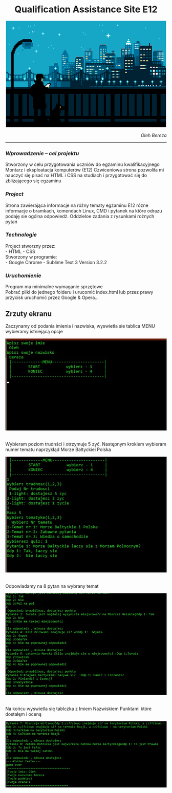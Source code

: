 <h1 align="center">
  <b>Qualification Assistance Site E12</b>
</h1>

<p align="center">
  <img src="https://github.com/OlehBereza/QualificationAssistanceSiteE12/blob/main/images/banner.jpg?raw=true" />
</p>

<i>
<p align="right">
  Oleh Bereza
</p>
</i>

<hr>
<h3>
  <i>
  Wprowadzenie – cel projektu
  </i>
</h3>
Stworzony w celu przygotowania uczniów do egzaminu kwalifikacyjnego Montarz i eksploatacja komputerów (E12)
Czwiceniowa strona pozwoliła mi nauczyć się pisać na HTML i CSS na studiach i przygotować się do zbliżającego się egzaminu
<br>

<h3>
  <i>
  Project
  </i>
</h3>
Strona zawierająca informacje na różny tematy egzaminu E12 rózne informacje o bramkach, komendach Linux, CMD i pytanek na które odrazu podaję sie ogólna odpowiedż. Oddzieloe zadania z rysunkami rożnych pytań

<br>

<h3>
  <i>
  Technologie
  </i>
</h3>
Project stworzny przez:
<br>
- HTML
- CSS
<br>
Stworzony w programie:
<br>
- Google Chrome
- Sublime Text 3 Version 3.2.2

<h3>
  <i>
  Uruchomienie
  </i>
</h3>
Program ma minimalne wymaganie sprzętowe<br>
Pobrać pliki do jednego folderu i urucomić index.html lub przez prawy przycisk uruchomić przez Google & Opera...

<h2>
  Zrzuty ekranu
</h2>
Zaczynamy od podania imienia i nazwiska, wyswietla sie tablica MENU wybieramy istniejącą opcje

![alt tag](https://github.com/OlehBereza/quizGame/blob/main/screenquiz/Screenshot_1.jpg?raw=true)

<br>
Wybieram poziom trudnści i otrzymuje 5 zyć. Następnym krokiem wybieram numer tematu naprzykłąd Morze Bałtyckiei Polska 

![alt tag](https://github.com/OlehBereza/quizGame/blob/main/screenquiz/Screenshot_2.jpg?raw=true)

<br>
Odpowiadamy na 8 pytan na wybrany temat

![alt tag](https://github.com/OlehBereza/quizGame/blob/main/screenquiz/Screenshot_3.jpg?raw=true)

<br>
Na końcu wyswietla się tablczka z Imiem Nazwiskiem Punktami które dostałęm i oceną

![alt tag](https://github.com/OlehBereza/quizGame/blob/main/screenquiz/Screenshot_4.jpg?raw=true)

